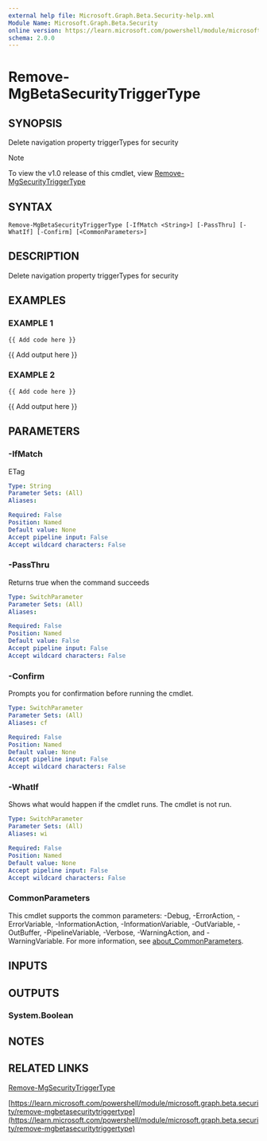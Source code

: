```yaml
---
external help file: Microsoft.Graph.Beta.Security-help.xml
Module Name: Microsoft.Graph.Beta.Security
online version: https://learn.microsoft.com/powershell/module/microsoft.graph.beta.security/remove-mgbetasecuritytriggertype
schema: 2.0.0
---
```


# Remove-MgBetaSecurityTriggerType

## SYNOPSIS
Delete navigation property triggerTypes for security

> [!NOTE]
> To view the v1.0 release of this cmdlet, view [Remove-MgSecurityTriggerType](/powershell/module/Microsoft.Graph.Security/Remove-MgSecurityTriggerType?view=graph-powershell-1.0)

## SYNTAX

```
Remove-MgBetaSecurityTriggerType [-IfMatch <String>] [-PassThru] [-WhatIf] [-Confirm] [<CommonParameters>]
```

## DESCRIPTION
Delete navigation property triggerTypes for security

## EXAMPLES

### EXAMPLE 1
```
{{ Add code here }}
```

{{ Add output here }}

### EXAMPLE 2
```
{{ Add code here }}
```

{{ Add output here }}

## PARAMETERS

### -IfMatch
ETag

```yaml
Type: String
Parameter Sets: (All)
Aliases:

Required: False
Position: Named
Default value: None
Accept pipeline input: False
Accept wildcard characters: False
```

### -PassThru
Returns true when the command succeeds

```yaml
Type: SwitchParameter
Parameter Sets: (All)
Aliases:

Required: False
Position: Named
Default value: False
Accept pipeline input: False
Accept wildcard characters: False
```

### -Confirm
Prompts you for confirmation before running the cmdlet.

```yaml
Type: SwitchParameter
Parameter Sets: (All)
Aliases: cf

Required: False
Position: Named
Default value: None
Accept pipeline input: False
Accept wildcard characters: False
```

### -WhatIf
Shows what would happen if the cmdlet runs.
The cmdlet is not run.

```yaml
Type: SwitchParameter
Parameter Sets: (All)
Aliases: wi

Required: False
Position: Named
Default value: None
Accept pipeline input: False
Accept wildcard characters: False
```

### CommonParameters
This cmdlet supports the common parameters: -Debug, -ErrorAction, -ErrorVariable, -InformationAction, -InformationVariable, -OutVariable, -OutBuffer, -PipelineVariable, -Verbose, -WarningAction, and -WarningVariable. For more information, see [about_CommonParameters](http://go.microsoft.com/fwlink/?LinkID=113216).

## INPUTS

## OUTPUTS

### System.Boolean
## NOTES

## RELATED LINKS
[Remove-MgSecurityTriggerType](/powershell/module/Microsoft.Graph.Security/Remove-MgSecurityTriggerType?view=graph-powershell-1.0)

[https://learn.microsoft.com/powershell/module/microsoft.graph.beta.security/remove-mgbetasecuritytriggertype](https://learn.microsoft.com/powershell/module/microsoft.graph.beta.security/remove-mgbetasecuritytriggertype)

